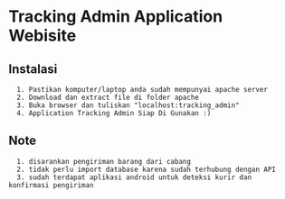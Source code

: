# Tracking Admin Application Webisite

## Instalasi
```
  1. Pastikan komputer/laptop anda sudah mempunyai apache server
  2. Download dan extract file di folder apache
  3. Buka browser dan tuliskan "localhost:tracking_admin"
  4. Application Tracking Admin Siap Di Gunakan :)
```

## Note
```
  1. disarankan pengiriman barang dari cabang
  2. tidak perlu import database karena sudah terhubung dengan API
  3. sudah terdapat aplikasi android untuk deteksi kurir dan konfirmasi pengiriman
```
